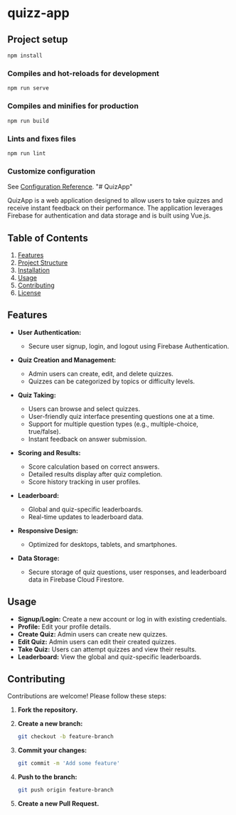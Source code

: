 # quizz-app

## Project setup
```
npm install
```

### Compiles and hot-reloads for development
```
npm run serve
```

### Compiles and minifies for production
```
npm run build
```

### Lints and fixes files
```
npm run lint
```

### Customize configuration
See [Configuration Reference](https://cli.vuejs.org/config/).
"# QuizApp" 


QuizApp is a web application designed to allow users to take quizzes and receive instant feedback on their performance. The application leverages Firebase for authentication and data storage and is built using Vue.js.

## Table of Contents

1. [Features](#features)
2. [Project Structure](#project-structure)
3. [Installation](#installation)
4. [Usage](#usage)
5. [Contributing](#contributing)
6. [License](#license)

## Features

- **User Authentication:**
  - Secure user signup, login, and logout using Firebase Authentication.

- **Quiz Creation and Management:**
  - Admin users can create, edit, and delete quizzes.
  - Quizzes can be categorized by topics or difficulty levels.

- **Quiz Taking:**
  - Users can browse and select quizzes.
  - User-friendly quiz interface presenting questions one at a time.
  - Support for multiple question types (e.g., multiple-choice, true/false).
  - Instant feedback on answer submission.

- **Scoring and Results:**
  - Score calculation based on correct answers.
  - Detailed results display after quiz completion.
  - Score history tracking in user profiles.

- **Leaderboard:**
  - Global and quiz-specific leaderboards.
  - Real-time updates to leaderboard data.

- **Responsive Design:**
  - Optimized for desktops, tablets, and smartphones.

- **Data Storage:**
  - Secure storage of quiz questions, user responses, and leaderboard data in Firebase Cloud Firestore.
## Usage

- **Signup/Login:** Create a new account or log in with existing credentials.
- **Profile:** Edit your profile details.
- **Create Quiz:** Admin users can create new quizzes.
- **Edit Quiz:** Admin users can edit their created quizzes.
- **Take Quiz:** Users can attempt quizzes and view their results.
- **Leaderboard:** View the global and quiz-specific leaderboards.

## Contributing

Contributions are welcome! Please follow these steps:

1. **Fork the repository.**
2. **Create a new branch:**

    ```bash
    git checkout -b feature-branch
    ```

3. **Commit your changes:**

    ```bash
    git commit -m 'Add some feature'
    ```

4. **Push to the branch:**

    ```bash
    git push origin feature-branch
    ```

5. **Create a new Pull Request.**
